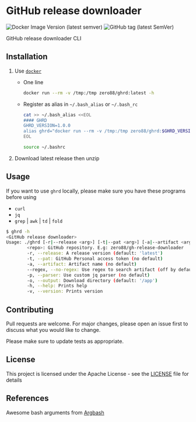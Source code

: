 # GitHub release downloader

![Docker Image Version (latest semver)](https://img.shields.io/docker/v/zero88/ghrd?sort=semver&style=flat-square)
![GitHub tag (latest SemVer)](https://img.shields.io/github/v/tag/zero88/gh-release-downloader?sort=semver)

GitHub release downloader CLI

## Installation

1. Use [`docker`](https://docs.docker.com/engine/install/)

    - One line

      ```bash
      docker run --rm -v /tmp:/tmp zero88/ghrd:latest -h
      ```

    - Register as alias in `~/.bash_alias` or `~/.bash_rc`

      ```bash
      cat >> ~/.bash_alias <<EOL
      #### GHRD
      GHRD_VERSION=1.0.0
      alias ghrd="docker run --rm -v /tmp:/tmp zero88/ghrd:$GHRD_VERSION"
      EOL

      source ~/.bashrc
      ```

2. Download latest release then unzip

## Usage

If you want to use `ghrd` locally, please make sure you have these programs before using

- `curl`
- `jq`
- `grep` | `awk` | `td` | `fold`

```bash
$ ghrd -h
<GitHub release downloader>
Usage: ./ghrd [-r|--release <arg>] [-t|--pat <arg>] [-a|--artifact <arg>] [--(no-)regex] [-p|--parser <arg>] [-o|--output <arg>] [-h|--help] [-v|--version] <repo>
        <repo>: GitHub repository. E.g: zero88/gh-release-downloader
        -r, --release: A release version (default: 'latest')
        -t, --pat: GitHub Personal access token (no default)
        -a, --artifact: Artifact name (no default)
        --regex, --no-regex: Use regex to search artifact (off by default)
        -p, --parser: Use custom jq parser (no default)
        -o, --output: Download directory (default: '/app')
        -h, --help: Prints help
        -v, --version: Prints version
```

## Contributing

Pull requests are welcome. For major changes, please open an issue first to discuss what you would like to change.

Please make sure to update tests as appropriate.

## License

This project is licensed under the Apache License - see the [LICENSE](./LICENSE) file for details

## References

Awesome bash arguments from [Argbash](https://argbash.io)

